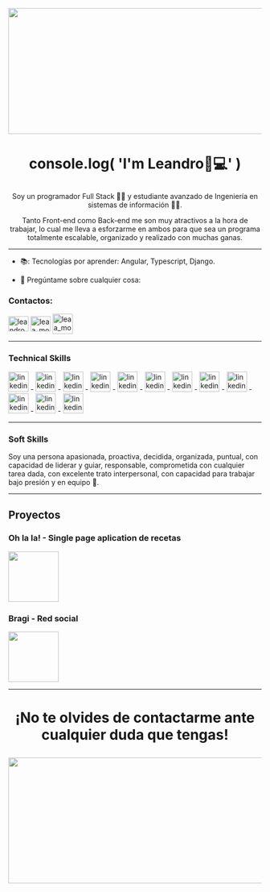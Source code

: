 <p align="center">
<img  width="600" height="250" src="https://media.giphy.com/media/iIqmM5tTjmpOB9mpbn/giphy.gif">
  </p>

#          		<p  align="center">                console.log( 'I'm Leandro👋💻' )  </p>



<p  align="center">      Soy un programador Full Stack ​🧑‍💻​ y estudiante avanzado de Ingeniería en sistemas de información 👨‍💻.</p>
<p  align="center"> Tanto Front-end como Back-end me son muy atractivos a la hora de trabajar, lo cual me lleva a esforzarme en ambos para que sea un programa totalmente escalable, organizado y realizado con muchas ganas.</p>


---

- 📚: Tecnologías por  aprender: Angular, Typescript, Django.

- 💬 Pregúntame sobre cualquier cosa:


<h3>Contactos: </h3>
<p align="left">
<a href="https://linkedin.com/in/leandro-morello/" target="blank"><img align="center" src="https://raw.githubusercontent.com/rahuldkjain/github-profile-readme-generator/master/src/images/icons/Social/linked-in-alt.svg" alt="leandro-morello" height="30" width="40" /></a>
<a href="https://www.instagram.com/leaa_morello/" target="blank"><img align="center" src="https://raw.githubusercontent.com/rahuldkjain/github-profile-readme-generator/master/src/images/icons/Social/instagram.svg" alt="leaa_morello" height="30" width="40" /></a>
  <a href="https://www.facebook.com/leoomorello/" target="blank"><img align="center" src="https://user-images.githubusercontent.com/71276668/169935334-b471a669-7c1b-435f-b245-308490dd1d4f.png" alt="leaa_morello" height="40" width="40" /></a>
</p>

---

<h3>Technical Skills</h3>

 [<img src='https://upload.wikimedia.org/wikipedia/commons/thumb/9/99/Unofficial_JavaScript_logo_2.svg/1200px-Unofficial_JavaScript_logo_2.svg.png' alt='linkedin' height='40'>](https://www.linkedin.com/in/leandro-morello/)  - [<img src='https://elblogdecodigo.files.wordpress.com/2014/12/java_logo.png' alt='linkedin' height='40'>](https://www.linkedin.com/in/leandro-morello//) - [<img src='https://user-images.githubusercontent.com/71276668/169934245-f8244967-8289-4a15-bf25-02fd33a5b81f.png' alt='linkedin' height='40'>](https://www.linkedin.com/in/leandro-morello/) - [<img src='https://upload.wikimedia.org/wikipedia/commons/d/d9/Node.js_logo.svg' alt='linkedin' height='40'>](https://www.linkedin.com/in/leandro-morello/) - [<img src='https://img.icons8.com/color/452/html-5--v1.png' alt='linkedin' height='40'>](https://www.linkedin.com/in/leandro-morello/) - [<img src='https://cdn.icon-icons.com/icons2/2107/PNG/512/file_type_css_icon_130661.png' alt='linkedin' height='40'>](https://www.linkedin.com/in/leandro-morello/) - [<img src='https://img2.freepng.es/20180816/wjj/kisspng-logo-mysql-5-einfhrung-programmierung-referen-mysql-5b758eb2670562.190553501534430898422.jpg' alt='linkedin' height='40'>](https://www.linkedin.com/in/leandro-morello/) - [<img src='https://user-images.githubusercontent.com/71276668/169934609-3d1d3af7-44e2-4845-ab74-65520d2b6ef1.png' alt='linkedin' height='40'>](https://www.linkedin.com/in/leandro-morello/) - [<img src='https://upload.wikimedia.org/wikipedia/commons/thumb/2/29/Postgresql_elephant.svg/1200px-Postgresql_elephant.svg.png' alt='linkedin' height='40'>](https://www.linkedin.com/in/leandro-morello/) - [<img src='https://user-images.githubusercontent.com/71276668/169933930-7b3deb35-4a32-4dc9-ab15-bafddf2d85a2.png' alt='linkedin' height='40'>](https://www.linkedin.com/in/leandro-morello/) - [<img src='https://user-images.githubusercontent.com/71276668/169934351-55339015-5886-434d-a197-37b35ce861fc.png' alt='linkedin' height='40'>](https://www.linkedin.com/in/leandro-morello/) - [<img src='https://user-images.githubusercontent.com/71276668/169934468-85e7e5a0-9ef0-4079-8532-b11666ba7198.png' alt='linkedin' height='40'>](https://www.linkedin.com/in/leandro-morello/)

---

<h3>Soft Skills</h3>
 <p> Soy una persona apasionada, proactiva, decidida, organizada, puntual, con capacidad de liderar y guiar, responsable, comprometida con cualquier tarea dada, con excelente trato interpersonal, con capacidad para trabajar bajo presión y en equipo ​🤝​. </p>
 
 ---
<p>
<h2>Proyectos</h2>
<h3>Oh la la! - Single page aplication de recetas</h3>
<a href="https://github.com/Lean97-start/App-Food">
<img align="center" src="https://user-images.githubusercontent.com/71276668/169934895-1a1368f4-1550-40b8-82f2-98072eadfa1b.png" height='100' />
</a>
<h3>Bragi - Red social</h3>
<a href="https://github.com/Lean97-start/Bragi">
<img align="center" src="https://user-images.githubusercontent.com/71276668/169942015-3316bc36-c1db-4700-a850-d17b72a98c05.png" height='100' />
</a>
</p>


---

 #          		<p  align="center">                ¡No te olvides de contactarme ante cualquier duda que tengas!  </p>
 
 <p align="center">
<img  width="600" height="250" src="https://asociacionconciencia.files.wordpress.com/2016/11/eso-es-todo-amigos.gif">
</p>

